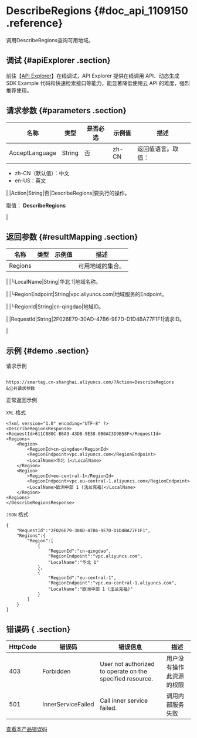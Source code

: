 # DescribeRegions {#doc_api_1109150 .reference}

调用DescribeRegions查询可用地域。

## 调试 {#apiExplorer .section}

前往【[API Explorer](https://api.aliyun.com/#product=Smartag&api=DescribeRegions)】在线调试，API Explorer 提供在线调用 API、动态生成 SDK Example 代码和快速检索接口等能力，能显著降低使用云 API 的难度，强烈推荐使用。

## 请求参数 {#parameters .section}

|名称|类型|是否必选|示例值|描述|
|--|--|----|---|--|
|AcceptLanguage|String|否|zh-CN|返回值语言。取值：

 -   zh-CN（默认值）：中文
-   en-US：英文

 |
|Action|String|否|DescribeRegions|要执行的操作。

 取值： **DescribeRegions**

 |

## 返回参数 {#resultMapping .section}

|名称|类型|示例值|描述|
|--|--|---|--|
|Regions| | |可用地域的集合。

 |
|└LocalName|String|华北 1|地域名称。

 |
|└RegionEndpoint|String|vpc.aliyuncs.com|地域服务的Endpoint。

 |
|└RegionId|String|cn-qingdao|地域ID。

 |
|RequestId|String|2F026E79-30AD-47B6-9E7D-D1D4BA77F1F1|请求ID。

 |

## 示例 {#demo .section}

请求示例

``` {#request_demo}

https://smartag.cn-shanghai.aliyuncs.com/?Action=DescribeRegions
&公共请求参数

```

正常返回示例

`XML` 格式

``` {#xml_return_success_demo}
<?xml version="1.0" encoding="UTF-8" ?> 
<DescribeRegionsResponse> 
<RequestId>611CB80C-B6A9-43DB-9E38-0B0AC3D9B58F</RequestId>
<Regions>
	<Region>
		<RegionId>cn-qingdao</RegionId>
		<RegionEndpoint>vpc.aliyuncs.com</RegionEndpoint>
		<LocalName>华北 1</LocalName>
	</Region>
	<Region>
		<RegionId>eu-central-1</RegionId>
		<RegionEndpoint>vpc.eu-central-1.aliyuncs.com</RegionEndpoint>
		<LocalName>欧洲中部 1 (法兰克福)</LocalName>
	</Region>
<Regions>
</DescribeRegionsResponse>
```

`JSON` 格式

``` {#json_return_success_demo}
{
	"RequestId":"2F026E79-30AD-47B6-9E7D-D1D4BA77F1F1",
	"Regions":{
		"Region":[
			{
				"RegionId":"cn-qingdao",
				"RegionEndpoint":"vpc.aliyuncs.com",
				"LocalName":"华北 1"
			},
			{
				"RegionId":"eu-central-1",
				"RegionEndpoint":"vpc.eu-central-1.aliyuncs.com",
				"LocalName":"欧洲中部 1 (法兰克福)"
			}
		]
	}
}
```

## 错误码 { .section}

|HttpCode|错误码|错误信息|描述|
|--------|---|----|--|
|403|Forbidden|User not authorized to operate on the specified resource.|用户没有操作此资源的权限|
|501|InnerServiceFailed|Call inner service failed.|调用内部服务失败|

[查看本产品错误码](https://error-center.aliyun.com/status/product/Smartag)

